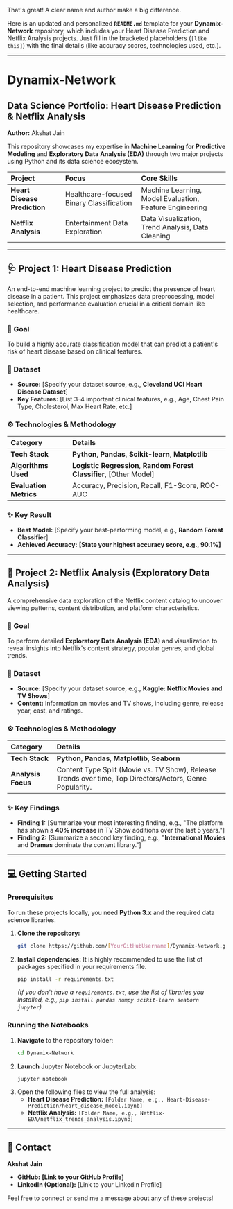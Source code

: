 That's great\! A clear name and author make a big difference.

Here is an updated and personalized **`README.md`** template for your **Dynamix-Network** repository, which includes your Heart Disease Prediction and Netflix Analysis projects. Just fill in the bracketed placeholders (`[like this]`) with the final details (like accuracy scores, technologies used, etc.).

-----

# Dynamix-Network

## Data Science Portfolio: Heart Disease Prediction & Netflix Analysis

**Author:** Akshat Jain

This repository showcases my expertise in **Machine Learning for Predictive Modeling** and **Exploratory Data Analysis (EDA)** through two major projects using Python and its data science ecosystem.

| Project | Focus | Core Skills |
| :--- | :--- | :--- |
| **Heart Disease Prediction** | Healthcare-focused Binary Classification | Machine Learning, Model Evaluation, Feature Engineering |
| **Netflix Analysis** | Entertainment Data Exploration | Data Visualization, Trend Analysis, Data Cleaning |

-----

## 🩺 Project 1: Heart Disease Prediction

An end-to-end machine learning project to predict the presence of heart disease in a patient. This project emphasizes data preprocessing, model selection, and performance evaluation crucial in a critical domain like healthcare.

### 🎯 Goal

To build a highly accurate classification model that can predict a patient's risk of heart disease based on clinical features.

### 💾 Dataset

  * **Source:** [Specify your dataset source, e.g., **Cleveland UCI Heart Disease Dataset**]
  * **Key Features:** [List 3-4 important clinical features, e.g., Age, Chest Pain Type, Cholesterol, Max Heart Rate, etc.]

### ⚙️ Technologies & Methodology

| Category | Details |
| :--- | :--- |
| **Tech Stack** | **Python**, **Pandas**, **Scikit-learn**, **Matplotlib** |
| **Algorithms Used** | **Logistic Regression**, **Random Forest Classifier**, [Other Model] |
| **Evaluation Metrics** | Accuracy, Precision, Recall, F1-Score, ROC-AUC |

### ✨ Key Result

  * **Best Model:** [Specify your best-performing model, e.g., **Random Forest Classifier**]
  * **Achieved Accuracy:** **[State your highest accuracy score, e.g., 90.1%]**

-----

## 🍿 Project 2: Netflix Analysis (Exploratory Data Analysis)

A comprehensive data exploration of the Netflix content catalog to uncover viewing patterns, content distribution, and platform characteristics.

### 🎯 Goal

To perform detailed **Exploratory Data Analysis (EDA)** and visualization to reveal insights into Netflix's content strategy, popular genres, and global trends.

### 💾 Dataset

  * **Source:** [Specify your dataset source, e.g., **Kaggle: Netflix Movies and TV Shows**]
  * **Content:** Information on movies and TV shows, including genre, release year, cast, and ratings.

### ⚙️ Technologies & Methodology

| Category | Details |
| :--- | :--- |
| **Tech Stack** | **Python**, **Pandas**, **Matplotlib**, **Seaborn** |
| **Analysis Focus** | Content Type Split (Movie vs. TV Show), Release Trends over time, Top Directors/Actors, Genre Popularity. |

### ✨ Key Findings

  * **Finding 1:** [Summarize your most interesting finding, e.g., "The platform has shown a **40% increase** in TV Show additions over the last 5 years."]
  * **Finding 2:** [Summarize a second key finding, e.g., "**International Movies** and **Dramas** dominate the content library."]

-----

## 💻 Getting Started

### Prerequisites

To run these projects locally, you need **Python 3.x** and the required data science libraries.

1.  **Clone the repository:**
    ```bash
    git clone https://github.com/[YourGitHubUsername]/Dynamix-Network.git
    ```
2.  **Install dependencies:**
    It is highly recommended to use the list of packages specified in your requirements file.
    ```bash
    pip install -r requirements.txt
    ```
    *(If you don't have a `requirements.txt`, use the list of libraries you installed, e.g., `pip install pandas numpy scikit-learn seaborn jupyter`)*

### Running the Notebooks

1.  **Navigate** to the repository folder:
    ```bash
    cd Dynamix-Network
    ```
2.  **Launch** Jupyter Notebook or JupyterLab:
    ```bash
    jupyter notebook
    ```
3.  Open the following files to view the full analysis:
      * **Heart Disease Prediction:** `[Folder Name, e.g., Heart-Disease-Prediction/heart_disease_model.ipynb]`
      * **Netflix Analysis:** `[Folder Name, e.g., Netflix-EDA/netflix_trends_analysis.ipynb]`

-----

## 📧 Contact

**Akshat Jain**

  * **GitHub:** **[Link to your GitHub Profile]**
  * **LinkedIn (Optional):** [Link to your LinkedIn Profile]

Feel free to connect or send me a message about any of these projects\!
